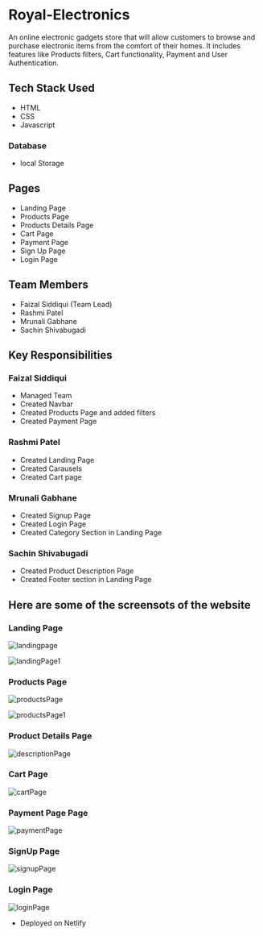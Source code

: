 # Royal-Electronics
An online electronic gadgets store that will allow customers to browse and purchase electronic items from the comfort of their homes.  It includes features like Products filters, Cart functionality, Payment and User Authentication.

## Tech Stack Used
 - HTML
 - CSS
 - Javascript
 
### Database
 - local Storage
 
 ## Pages
 - Landing Page
 - Products Page
 - Products Details Page
 - Cart Page
 - Payment Page
 - Sign Up Page
 - Login Page
 

## Team Members
 - Faizal Siddiqui (Team Lead)
 - Rashmi Patel
 - Mrunali Gabhane
 - Sachin Shivabugadi
 
 
## Key Responsibilities
 
 ### Faizal Siddiqui
   - Managed Team
   - Created Navbar
   - Created Products Page and added filters
   - Created Payment Page
   
   
 ### Rashmi Patel
   - Created Landing Page
   - Created Carausels
   - Created Cart page
      
   
 ### Mrunali Gabhane
   - Created Signup Page
   - Created Login Page
   - Created Category Section in Landing Page
   
   
 ### Sachin Shivabugadi
   - Created Product Description Page
   - Created Footer section in Landing Page
   
   
 ## Here are some of the screensots of the website
 
 ### Landing Page
 
 ![landingpage](https://user-images.githubusercontent.com/112858862/221991632-6c6ebff6-d134-4929-824e-fdf3482f2871.png)

![landingPage1](https://user-images.githubusercontent.com/112858862/221991676-b2feee65-fad5-47ce-89fa-72fc369e4f06.png)


 ### Products Page
 
 ![productsPage](https://user-images.githubusercontent.com/112858862/221991912-d93ada73-36b3-4374-953c-2243c8ced0ce.png)

![productsPage1](https://user-images.githubusercontent.com/112858862/221991934-ba0a1bb7-3f32-460b-8064-2a0437176b2e.png)

 
 ### Product Details Page
 
 ![descriptionPage](https://user-images.githubusercontent.com/112858862/221991966-381f9c8a-e875-4244-ad00-5855fd521819.png)

 ### Cart Page
 ![cartPage](https://user-images.githubusercontent.com/112858862/221991984-1fffb0a0-931c-41f4-9351-f32978399c25.png)

 ### Payment Page Page
 ![paymentPage](https://user-images.githubusercontent.com/112858862/221992001-b5e43ce1-2175-4a14-9346-cc8fa41c9dee.png)

 ### SignUp Page
 ![signupPage](https://user-images.githubusercontent.com/112858862/221992013-dbad9f32-f954-45c8-a905-20a338778083.png)

 ### Login Page
 ![loginPage](https://user-images.githubusercontent.com/112858862/221992026-c2c56715-a76c-4831-a9b5-419be987ef58.png)
   
   
   
 - Deployed on Netlify
